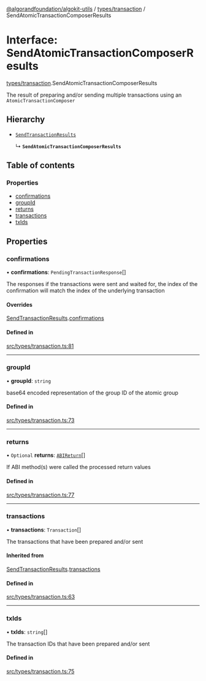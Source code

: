 [@algorandfoundation/algokit-utils](../README.md) / [types/transaction](../modules/types_transaction.md) / SendAtomicTransactionComposerResults

# Interface: SendAtomicTransactionComposerResults

[types/transaction](../modules/types_transaction.md).SendAtomicTransactionComposerResults

The result of preparing and/or sending multiple transactions using an `AtomicTransactionComposer`

## Hierarchy

- [`SendTransactionResults`](types_transaction.SendTransactionResults.md)

  ↳ **`SendAtomicTransactionComposerResults`**

## Table of contents

### Properties

- [confirmations](types_transaction.SendAtomicTransactionComposerResults.md#confirmations)
- [groupId](types_transaction.SendAtomicTransactionComposerResults.md#groupid)
- [returns](types_transaction.SendAtomicTransactionComposerResults.md#returns)
- [transactions](types_transaction.SendAtomicTransactionComposerResults.md#transactions)
- [txIds](types_transaction.SendAtomicTransactionComposerResults.md#txids)

## Properties

### confirmations

• **confirmations**: `PendingTransactionResponse`[]

The responses if the transactions were sent and waited for,
the index of the confirmation will match the index of the underlying transaction

#### Overrides

[SendTransactionResults](types_transaction.SendTransactionResults.md).[confirmations](types_transaction.SendTransactionResults.md#confirmations)

#### Defined in

[src/types/transaction.ts:81](https://github.com/algorandfoundation/algokit-utils-ts/blob/main/src/types/transaction.ts#L81)

___

### groupId

• **groupId**: `string`

base64 encoded representation of the group ID of the atomic group

#### Defined in

[src/types/transaction.ts:73](https://github.com/algorandfoundation/algokit-utils-ts/blob/main/src/types/transaction.ts#L73)

___

### returns

• `Optional` **returns**: [`ABIReturn`](../modules/types_app.md#abireturn)[]

If ABI method(s) were called the processed return values

#### Defined in

[src/types/transaction.ts:77](https://github.com/algorandfoundation/algokit-utils-ts/blob/main/src/types/transaction.ts#L77)

___

### transactions

• **transactions**: `Transaction`[]

The transactions that have been prepared and/or sent

#### Inherited from

[SendTransactionResults](types_transaction.SendTransactionResults.md).[transactions](types_transaction.SendTransactionResults.md#transactions)

#### Defined in

[src/types/transaction.ts:63](https://github.com/algorandfoundation/algokit-utils-ts/blob/main/src/types/transaction.ts#L63)

___

### txIds

• **txIds**: `string`[]

The transaction IDs that have been prepared and/or sent

#### Defined in

[src/types/transaction.ts:75](https://github.com/algorandfoundation/algokit-utils-ts/blob/main/src/types/transaction.ts#L75)
